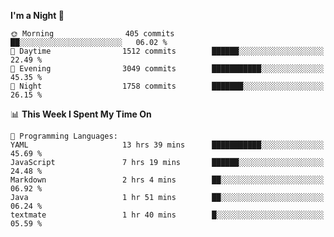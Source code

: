 <!--START_SECTION:waka-->
**I'm a Night 🦉** 

```text
🌞 Morning                405 commits         ██░░░░░░░░░░░░░░░░░░░░░░░   06.02 % 
🌆 Daytime                1512 commits        ██████░░░░░░░░░░░░░░░░░░░   22.49 % 
🌃 Evening                3049 commits        ███████████░░░░░░░░░░░░░░   45.35 % 
🌙 Night                  1758 commits        ███████░░░░░░░░░░░░░░░░░░   26.15 % 
```


📊 **This Week I Spent My Time On** 

```text
💬 Programming Languages: 
YAML                     13 hrs 39 mins      ███████████░░░░░░░░░░░░░░   45.69 % 
JavaScript               7 hrs 19 mins       ██████░░░░░░░░░░░░░░░░░░░   24.48 % 
Markdown                 2 hrs 4 mins        ██░░░░░░░░░░░░░░░░░░░░░░░   06.92 % 
Java                     1 hr 51 mins        ██░░░░░░░░░░░░░░░░░░░░░░░   06.24 % 
textmate                 1 hr 40 mins        █░░░░░░░░░░░░░░░░░░░░░░░░   05.59 % 
```


<!--END_SECTION:waka-->
